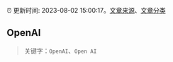 :alarm_clock: 更新时间: 2023-08-02 15:00:17。[文章来源](/README.md)、[文章分类](/TAGS.md)

## OpenAI


> 关键字：`OpenAI`、`Open AI`



